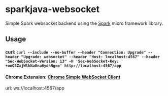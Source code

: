 # sparkjava-websocket
Simple Spark websocket backend using the [Spark](http://sparkjava.com/) micro framework library.

## Usage
#### curl: `curl --include --no-buffer --header "Connection: Upgrade" --header "Upgrade: websocket" --header "Host: localhost:4567" --header "Sec-WebSocket-Version: 13" -H 'Sec-WebSocket-Key: +onQ3ZxjWlkNa0na6ydhNg==' http://localhost:4567/app`

#### Chrome Extension: [Chrome Simple WebSocket Client](https://chrome.google.com/webstore/detail/simple-websocket-client/pfdhoblngboilpfeibdedpjgfnlcodoo?hl=en)


url: ws://localhost:4567/app
